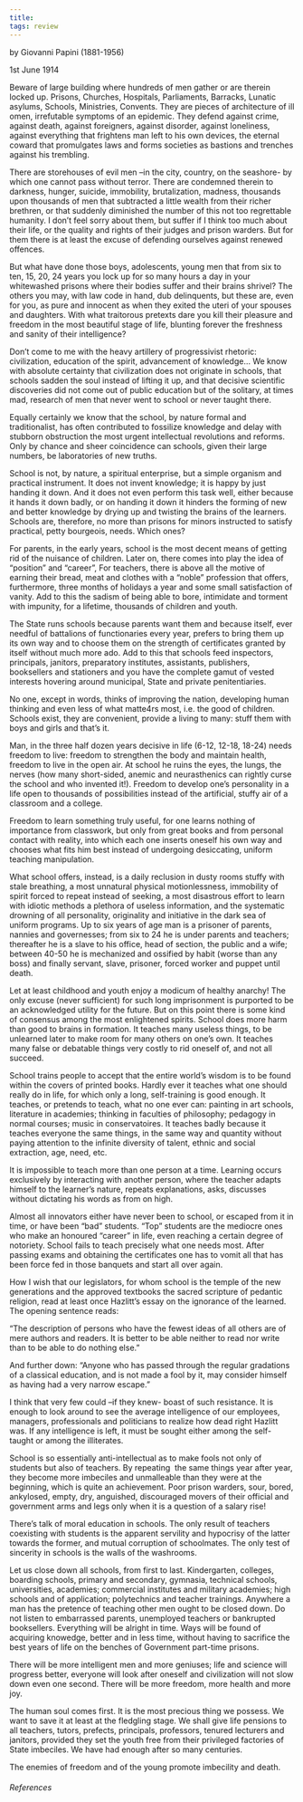 ```yaml
---
title:
tags: review
---
```


by
Giovanni Papini (1881-1956)

1st June 1914

Beware of large building where hundreds of men gather or are therein locked up. Prisons, Churches, Hospitals, Parliaments, Barracks, Lunatic asylums, Schools, Ministries, Convents. They are pieces of architecture of ill omen, irrefutable symptoms of an epidemic. They defend against crime, against death, against foreigners, against disorder, against loneliness, against everything that frightens man left to his own devices, the eternal coward that promulgates laws and forms societies as bastions and trenches against his trembling.

There are storehouses of evil men –in the city, country, on the seashore- by which one cannot pass without terror. There are condemned therein to darkness, hunger, suicide, immobility, brutalization, madness, thousands upon thousands of men that subtracted a little wealth from their richer brethren, or that suddenly diminished the number of this not too regrettable humanity. I don’t feel sorry about them, but suffer if I think too much about their life, or the quality and rights of their judges and prison warders. But for them there is at least the excuse of defending ourselves against renewed offences. 

But what have done those boys, adolescents, young men that from six to ten, 15, 20, 24 years you lock up for so many hours a day in your whitewashed prisons where their bodies suffer and their brains shrivel? The others you may, with law code in hand, dub delinquents, but these are, even for you, as pure and innocent as when they exited the uteri of your spouses and daughters. With what traitorous pretexts dare you kill their pleasure and freedom in the most beautiful stage of life, blunting forever the freshness and sanity of their intelligence?

Don’t come to me with the heavy artillery of progressivist rhetoric: civilization, education of the spirit, advancement of knowledge… We know with absolute certainty that civilization does not originate in schools, that schools sadden the soul instead of lifting it up, and that decisive scientific discoveries did not come out of public education but of the solitary, at times mad, research of men that never went to school or never taught there.

Equally certainly we know that the school, by nature formal and traditionalist, has often contributed to fossilize knowledge and delay with stubborn obstruction the most urgent intellectual revolutions and reforms. Only by chance and sheer coincidence can schools, given their large numbers, be laboratories of new truths.

School is not, by nature, a spiritual enterprise, but a simple organism and practical instrument. It does not invent knowledge; it is happy by just handing it down. And it does not even perform this task well, either because it hands it down badly, or on handing it down it hinders the forming of new and better knowledge by drying up and twisting the brains of the learners. Schools are, therefore, no more than prisons for minors instructed to satisfy practical, petty bourgeois, needs. Which ones?

For parents, in the early years, school is the most decent means of getting rid of the nuisance of children. Later on, there comes into play the idea of “position” and “career”, For teachers, there is above all the motive of earning their bread, meat and clothes with a “noble” profession that offers, furthermore, three months of holidays a year and some small satisfaction of vanity. Add to this the sadism of being able to bore, intimidate and torment with impunity, for a lifetime, thousands of children and youth. 

The State runs schools because parents want them and because itself, ever needful of battalions of functionaries every year, prefers to bring them up its own way and to choose them on the strength of certificates granted by itself without much more ado. Add to this that schools feed inspectors, principals, janitors, preparatory institutes, assistants, publishers, booksellers and stationers and you have the complete gamut of vested interests hovering around municipal, State and private penitentiaries.

No one, except in words, thinks of improving the nation, developing human thinking and even less of what matte4rs most, i.e. the good of children. Schools exist, they are convenient, provide a living to many: stuff them with boys and girls and that’s it.

Man, in the three half dozen years decisive in life (6-12, 12-18, 18-24) needs freedom to live: freedom to strengthen the body and maintain health, freedom to live in the open air. At school he ruins the eyes, the lungs, the nerves (how many short-sided, anemic and neurasthenics can rightly curse the school and who invented it!). Freedom to develop one’s personality in a life open to thousands of possibilities instead of the artificial, stuffy air of a classroom and a college.

Freedom to learn something truly useful, for one learns nothing of importance from classwork, but only from great books and from personal contact with reality, into which each one inserts oneself his own way and chooses what fits him best instead of undergoing desiccating, uniform teaching manipulation.

What school offers, instead, is a daily reclusion in dusty rooms stuffy with stale breathing, a most unnatural physical motionlessness, immobility of spirit forced to repeat instead of seeking, a most disastrous effort to learn with idiotic methods a plethora of useless information, and the systematic drowning of all personality, originality and initiative in the dark sea of uniform programs. Up to six years of age man is a prisoner of parents, nannies and governesses; from six to 24 he is under parents and teachers; thereafter he is a slave to his office, head of section, the public and a wife; between 40-50 he is mechanized and ossified by habit (worse than any boss) and finally servant, slave, prisoner, forced worker and puppet until death. 

Let at least childhood and youth enjoy a modicum of healthy anarchy! The only excuse (never sufficient) for such long imprisonment is purported to be an acknowledged utility for the future. But on this point there is some kind of consensus among the most enlightened spirits. School does more harm than good to brains in formation. It teaches many useless things, to be unlearned later to make room for many others on one’s own. It teaches many false or debatable things very costly to rid oneself of, and not all succeed.

School trains people to accept that the entire world’s wisdom is to be found within the covers of printed books. Hardly ever it teaches what one should really do in life, for which only a long, self-training is good enough. It teaches, or pretends to teach, what no one ever can: painting in art schools, literature in academies; thinking in faculties of philosophy; pedagogy in normal courses; music in conservatoires. It teaches badly because it teaches everyone the same things, in the same way and quantity without paying attention to the infinite diversity of talent, ethnic and social extraction, age, need, etc.

It is impossible to teach more than one person at a time. Learning occurs exclusively by interacting with another person, where the teacher adapts himself to the learner’s nature, repeats explanations, asks, discusses without dictating his words as from on high.

Almost all innovators either have never been to school, or escaped from it in time, or have been “bad” students. “Top” students are the mediocre ones who make an honoured “career” in life, even reaching a certain degree of notoriety. School fails to teach precisely what one needs most. After passing exams and obtaining the certificates one has to vomit all that has been force fed in those banquets and start all over again.

How I wish that our legislators, for whom school is the temple of the new generations and the approved textbooks the sacred scripture of pedantic religion, read at least once Hazlitt’s essay on the ignorance of the learned. The opening sentence reads:

“The description of persons who have the fewest ideas of all others are of mere authors and readers. It is better to be able neither to read nor write than to be able to do nothing else.”

And further down: “Anyone who has passed through the regular gradations of a classical education, and is not made a fool by it, may consider himself as having had a very narrow escape.”

I think that very few could –if they knew- boast of such resistance. It is enough to look around to see the average intelligence of our employees, managers, professionals and politicians to realize how dead right Hazlitt was. If any intelligence is left, it must be sought either among the self-taught or among the illiterates.

School is so essentially anti-intellectual as to make fools not only of students but also of teachers. By repeating  the same things year after year, they become more imbeciles and unmalleable than they were at the beginning, which is quite an achievement. Poor prison warders, sour, bored, ankylosed, empty, dry, anguished, discouraged movers of their official and government arms and legs only when it is a question of a salary rise!

There’s talk of moral education in schools. The only result of teachers coexisting with students is the apparent servility and hypocrisy of the latter towards the former, and mutual corruption of schoolmates. The only test of sincerity in schools is the walls of the washrooms. 

Let us close down all schools, from first to last. Kindergarten, colleges, boarding schools, primary and secondary, gymnasia, technical schools, universities, academies; commercial institutes and military academies; high schools and of application; polytechnics and teacher trainings. Anywhere a man has the pretence of teaching other men ought to be closed down. Do not listen to embarrassed parents, unemployed teachers or bankrupted booksellers. Everything will be alright in time. Ways will be found of acquiring knowedge, better and in less time, without having to sacrifice the best years of life on the benches of Government part-time prisons.

There will be more intelligent men and more geniuses; life and science will progress better, everyone will look after oneself and civilization will not slow down even one second. There will be more freedom, more health and more joy.

The human soul comes first. It is the most precious thing we possess. We want to save it at least at the fledgling stage. We shall give life pensions to all teachers, tutors, prefects, principals, professors, tenured lecturers and janitors, provided they set the youth free from their privileged factories of State imbeciles. We have had enough after so many centuries.

The enemies of freedom and of the young promote imbecility and death.







###### References